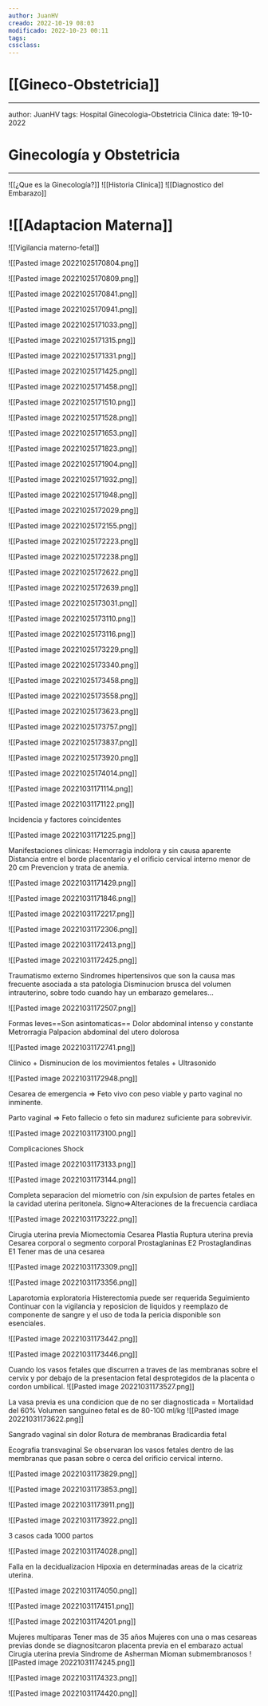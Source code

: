 ```yaml
---
author: JuanHV
creado: 2022-10-19 08:03
modificado: 2022-10-23 00:11
tags:
cssclass:
---
```


# [[Gineco-Obstetricia]]
---
author: JuanHV
tags: Hospital Ginecologia-Obstetricia Clinica
date: 19-10-2022
# Ginecología y Obstetricia
---

![[¿Que es la Ginecología?]]
![[Historia Clinica]]
![[Diagnostico del Embarazo]]

# ![[Adaptacion Materna]]
![[Vigilancia materno-fetal]]


![[Pasted image 20221025170804.png]]

![[Pasted image 20221025170809.png]]

![[Pasted image 20221025170841.png]]

![[Pasted image 20221025170941.png]]

![[Pasted image 20221025171033.png]]

![[Pasted image 20221025171315.png]]

![[Pasted image 20221025171331.png]]

![[Pasted image 20221025171425.png]]

![[Pasted image 20221025171458.png]]

![[Pasted image 20221025171510.png]]

![[Pasted image 20221025171528.png]]

![[Pasted image 20221025171653.png]]

![[Pasted image 20221025171823.png]]

![[Pasted image 20221025171904.png]]

![[Pasted image 20221025171932.png]]

![[Pasted image 20221025171948.png]]

![[Pasted image 20221025172029.png]]

![[Pasted image 20221025172155.png]]

![[Pasted image 20221025172223.png]]

![[Pasted image 20221025172238.png]]

![[Pasted image 20221025172622.png]]

![[Pasted image 20221025172639.png]]

![[Pasted image 20221025173031.png]]

![[Pasted image 20221025173110.png]]

![[Pasted image 20221025173116.png]]

![[Pasted image 20221025173229.png]]

![[Pasted image 20221025173340.png]]

![[Pasted image 20221025173458.png]]

![[Pasted image 20221025173558.png]]

![[Pasted image 20221025173623.png]]

![[Pasted image 20221025173757.png]]

![[Pasted image 20221025173837.png]]

![[Pasted image 20221025173920.png]]

![[Pasted image 20221025174014.png]]

![[Pasted image 20221031171114.png]]

![[Pasted image 20221031171122.png]]

Incidencia y factores coincidentes

![[Pasted image 20221031171225.png]]

Manifestaciones clinicas:
Hemorragia indolora y sin causa aparente
Distancia entre el borde placentario y el orificio cervical interno menor de 20 cm
Prevencion y trata de anemia.

![[Pasted image 20221031171429.png]]


![[Pasted image 20221031171846.png]]

![[Pasted image 20221031172217.png]]

![[Pasted image 20221031172306.png]]

![[Pasted image 20221031172413.png]]

![[Pasted image 20221031172425.png]]

Traumatismo externo
Sindromes hipertensivos que son la causa mas frecuente asociada a sta patologia
Disminucion brusca del volumen intrauterino, sobre todo cuando hay un embarazo gemelares...

![[Pasted image 20221031172507.png]]

Formas leves==Son asintomaticas==
Dolor abdominal intenso y constante
Metrorragia
Palpacion abdominal del utero dolorosa

![[Pasted image 20221031172741.png]]

Clinico + Disminucion de los movimientos fetales + Ultrasonido 

![[Pasted image 20221031172948.png]]

Cesarea de emergencia => Feto vivo con peso viable y parto vaginal no inminente.

Parto vaginal => Feto fallecio o feto sin madurez suficiente para sobrevivir.

![[Pasted image 20221031173100.png]]

Complicaciones
Shock

![[Pasted image 20221031173133.png]]

![[Pasted image 20221031173144.png]]

Completa separacion del miometrio con /sin expulsion de partes fetales en la cavidad uterina peritonela.
Signo=>Alteraciones de la frecuencia cardiaca

![[Pasted image 20221031173222.png]]

Cirugia uterina previa
Miomectomia
Cesarea
Plastia
Ruptura uterina previa
Cesarea corporal o segmento corporal
Prostaglaninas E2
Prostaglandinas E1
Tener mas de una cesarea

![[Pasted image 20221031173309.png]]

![[Pasted image 20221031173356.png]]

Laparotomia exploratoria
Histerectomia puede ser requerida
Seguimiento
Continuar con la vigilancia y reposicion de liquidos y reemplazo de componente de sangre y el uso de toda la pericia disponible son esenciales.

![[Pasted image 20221031173442.png]]

![[Pasted image 20221031173446.png]]

Cuando los vasos fetales que discurren a traves de las membranas sobre el cervix y por debajo de la presentacion fetal desprotegidos de la placenta o cordon umbilical.
![[Pasted image 20221031173527.png]]

La vasa previa es una condicion que de no ser diagnosticada = Mortalidad del 60%
Volumen sanguineo fetal es de 80-100 ml/kg
![[Pasted image 20221031173622.png]]

Sangrado vaginal sin dolor
Rotura de membranas
Bradicardia fetal

Ecografia transvaginal
Se observaran los vasos fetales dentro de las membranas que pasan sobre o cerca del orificio cervical interno.

![[Pasted image 20221031173829.png]]


![[Pasted image 20221031173853.png]]

![[Pasted image 20221031173911.png]]

![[Pasted image 20221031173922.png]]

3 casos cada 1000 partos

![[Pasted image 20221031174028.png]]

Falla en la decidualizacion
Hipoxia en determinadas areas de la cicatriz uterina.

![[Pasted image 20221031174050.png]]

![[Pasted image 20221031174151.png]]

![[Pasted image 20221031174201.png]]

Mujeres multiparas
Tener mas de 35 años
Mujeres con una o mas cesareas previas donde se diagnositcaron placenta previa en el embarazo actual
Cirugia uterina previa
Sindrome de Asherman
Mioman submembranosos
![[Pasted image 20221031174245.png]]

![[Pasted image 20221031174323.png]]

![[Pasted image 20221031174420.png]]

